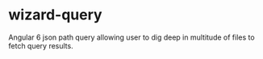 # wizard-query
Angular 6 json path query allowing user to dig deep in multitude of files to fetch query results.
